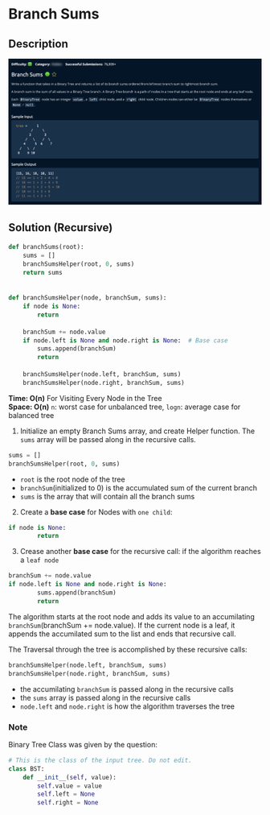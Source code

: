 # Branch Sums

## Description

![description](./desc.png)

## Solution (Recursive)

```py
def branchSums(root):
    sums = []
    branchSumsHelper(root, 0, sums)
    return sums


def branchSumsHelper(node, branchSum, sums):
    if node is None:
        return

    branchSum += node.value
    if node.left is None and node.right is None:  # Base case
        sums.append(branchSum)
        return

    branchSumsHelper(node.left, branchSum, sums)
    branchSumsHelper(node.right, branchSum, sums)
```

**Time: O(n)** For Visiting Every Node in the Tree<br/>
**Space: O(n)** `n`: worst case for unbalanced tree, `logn`: average case for balanced tree<br/>

1. Initialize an empty Branch Sums array, and create Helper function. The `sums` array will be passed along in the recursive calls.

```py
sums = []
branchSumsHelper(root, 0, sums)
```

- `root` is the root node of the tree
- `branchSum`(initialized to 0) is the accumulated sum of the current branch
- `sums` is the array that will contain all the branch sums

2. Create a **base case** for Nodes with `one child`:

```py
if node is None:
        return
```

3. Crease another **base case** for the recursive call: if the algorithm reaches a `leaf node`

```py
branchSum += node.value
if node.left is None and node.right is None:
        sums.append(branchSum)
        return
```

The algorithm starts at the root node and adds its value to an accumilating `branchSum`(branchSum += node.value). If the current node is a leaf, it appends the accumilated sum to the list and ends that recursive call.<br/>

The Traversal through the tree is accomplished by these recursive calls:

```py
branchSumsHelper(node.left, branchSum, sums)
branchSumsHelper(node.right, branchSum, sums)
```

- the accumilating `branchSum` is passed along in the recursive calls
- the `sums` array is passed along in the recursive calls
- `node.left` and `node.right` is how the algorithm traverses the tree

### Note

Binary Tree Class was given by the question:

```py
# This is the class of the input tree. Do not edit.
class BST:
    def __init__(self, value):
        self.value = value
        self.left = None
        self.right = None
```
